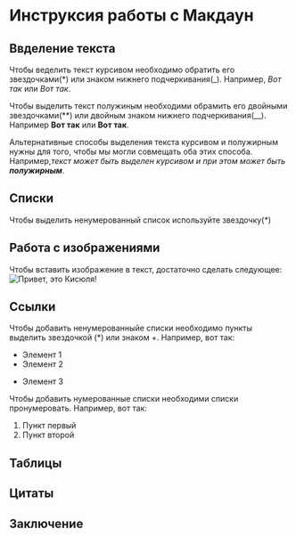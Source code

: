 # Инструксия работы с Макдаун

## Ввделение текста

Чтобы веделить текст курсивом необходимо обратить его звездочками(*) или знаком нижнего подчеркивания(_). Например, *Вот так* или _Вот так_.

Чтобы выделить текст полужиным необходими обрамить его двойными звездочками(**) или двойным знаком нижнего подчеркивания(__). Например **Вот так** или __Вот так__.

Альтернативные способы выделения текста курсивом и полужирным нужны для того, чтобы мы могли совмещать оба этих способа. Например,_текст может быть выделен курсивом и при этом может быть **полужирным**_.

## Списки

Чтобы выделить ненумерованный список используйте звездочку(*)

## Работа с изображениями

Чтобы вставить изображение в текст, достаточно сделать следующее: 
![Привет, это Кисюля!](cat.jpg) 

## Cсылки

Чтобы добавить ненумерованныйе списки необходимо пункты выделить звездочкой (*) или знаком +. Например, вот так: 
* Элемент 1
* Элемент 2
+ Элемент 3

Чтобы добавить нумерованные списки необходими списки пронумеровать. Например, вот так:
1. Пункт первый
2. Пункт второй

## Таблицы

## Цитаты

## Заключение


